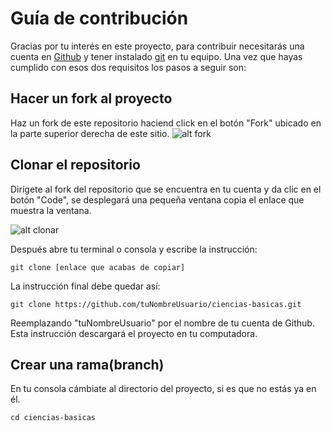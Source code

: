 # Guía de contribución
Gracias por tu interés en este proyecto, para contribuir necesitarás una cuenta en [Github](https://github.com/join?ref_cta=Sign+up&ref_loc=header+logged+out&ref_page=%2F&source=header-home)
y tener instalado [git](https://git-scm.com/) en tu equipo. Una vez que hayas cumplido con esos dos requisitos los pasos a seguir son:
## Hacer un fork al proyecto
Haz un fork de este repositorio haciend click en el botón "Fork" ubicado en la parte superior derecha de este sitio.
![alt fork](https://i.ibb.co/588jhjt/fork.png)
## Clonar el repositorio
Dirígete al fork del repositorio que se encuentra en tu cuenta y da clic en el botón "Code", se desplegará una pequeña ventana copia el enlace que muestra la ventana.

![alt clonar](https://i.ibb.co/7tr5qTW/clone.png)

Después abre tu terminal o consola y escribe la instrucción:
``` 
git clone [enlace que acabas de copiar]
```
La instrucción final debe quedar así:
``` 
git clone https://github.com/tuNombreUsuario/ciencias-basicas.git
```
Reemplazando "tuNombreUsuario" por el nombre de tu cuenta de Github.
Esta instrucción descargará el proyecto en tu computadora.
## Crear una rama(branch)
En tu consola cámbiate al directorio del proyecto, si es que no estás ya en él.
```
cd ciencias-basicas
```
